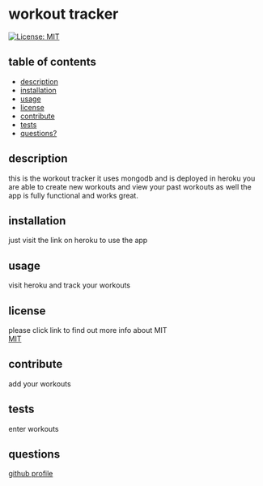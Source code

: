 # workout tracker
  [![License: MIT](https://img.shields.io/badge/License-MIT-brightgreen.svg)](https://opensource.org/licenses/MIT)
  ## table of contents
  * [description](#description)
  * [installation](#installation)
  * [usage](#usage)
  * [license](#license)
  * [contribute](#contribute)
  * [tests](#tests)
  * [questions?](#questions)
  ## description
  this is the workout tracker it uses mongodb and is deployed in heroku you are able to create new workouts and view your past workouts as well the app is fully functional and works great.   
  ## installation
  just visit the link on heroku to use the app  
  ## usage
  visit heroku and track your workouts   
  ## license
  please click link to find out more info about MIT  
  [MIT](https://opensource.org/licenses/MIT)  
  ## contribute  
  add your workouts  
  ## tests
  enter workouts   
  ## questions
 
  [github profile](https://github.com/)    
  